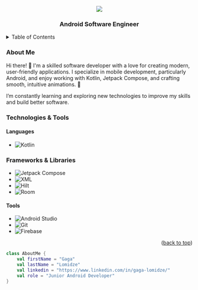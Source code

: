 <a id="readme-top"></a>

<div align="center">
     <img src="https://readme-typing-svg.herokuapp.com?&color=FFFFFF&pause=5000&size=36&lines=Hi,+I'm+Gaga+Lomidze">
    <h3>Android Software Engineer</h3>
</div>



<details>
  <summary>Table of Contents</summary>
  <ol>
    <li>
      <a href="#about-me">About Me</a>
    </li>
    <li>
      <a href="#technologies-and-tools">Technologies & Tools</a>
      <ul>
        <li><a href="#demo-video">Demo Video</a></li>
      </ul>
      <ul>
        <li><a href="#images">Images</a></li>
      </ul>
    </li>
  </ol>
</details>

### About Me
Hi there! 👋 I'm a skilled software developer with a love for creating modern, user-friendly applications. I specialize in mobile development, particularly Android, and enjoy working with Kotlin, Jetpack Compose, and crafting smooth, intuitive animations. 🚀

I’m constantly learning and exploring new technologies to improve my skills and build better software.

### Technologies & Tools

#### **Languages** 
* ![Kotlin](https://img.shields.io/badge/Kotlin-7F52FF?style=for-the-badge&logo=kotlin&logoColor=white)
### **Frameworks & Libraries**
* ![Jetpack Compose](https://img.shields.io/badge/Jetpack%20Compose-4285F4?style=for-the-badge&logo=jetpack-compose&logoColor=white)
* ![XML](https://img.shields.io/badge/XML-FF6600?style=for-the-badge&logo=codepen&logoColor=white)  
* ![Hilt](https://img.shields.io/badge/Hilt-1D3557?style=for-the-badge&logo=dagger&logoColor=white)
* ![Room](https://img.shields.io/badge/Room-EF5350?style=for-the-badge&logo=sqlite&logoColor=white)
#### **Tools**  
* ![Android Studio](https://img.shields.io/badge/Android%20Studio-3DDC84?style=for-the-badge&logo=android-studio&logoColor=white)
* ![Git](https://img.shields.io/badge/Git-F05032?style=for-the-badge&logo=git&logoColor=white)
* ![Firebase](https://img.shields.io/badge/Firebase-FFCA28?style=for-the-badge&logo=firebase&logoColor=white)

<p align="right">(<a href="#readme-top">back to top</a>)</p>

```kotlin
class AboutMe {
    val firstName = "Gaga"
    val lastName = "Lomidze"
    val linkedin = "https://www.linkedin.com/in/gaga-lomidze/"
    val role = "Junior Android Developer"
}
```
